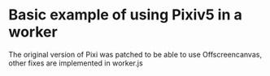 # Basic example of using Pixiv5 in a worker

The original version of Pixi was patched to be able to use Offscreencanvas, other fixes are implemented in worker.js